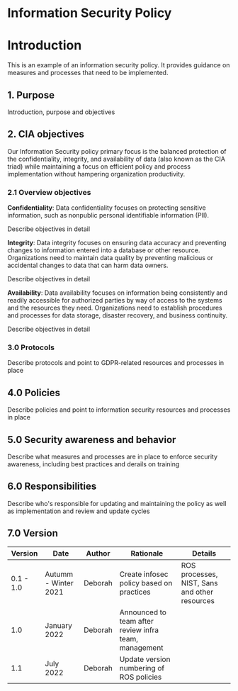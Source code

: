 # Information Security Policy

# Introduction

This is an example of an information security policy. It provides guidance on measures and processes that need to be implemented.

## 1. Purpose

Introduction, purpose and objectives

## 2. CIA objectives

Our Information Security policy primary focus is the balanced protection of the confidentiality, integrity, and availability of data (also known as the CIA triad) while maintaining a focus on efficient policy and process implementation without hampering organization productivity.

### 2.1 Overview objectives

**Confidentiality**: Data confidentiality focuses on protecting sensitive information, such as nonpublic personal identifiable information (PII).

Describe objectives in detail

**Integrity**: Data integrity focuses on ensuring data accuracy and preventing changes to information entered into a database or other resource. Organizations need to maintain data quality by preventing malicious or accidental changes to data that can harm data owners.

Describe objectives in detail

**Availability**: Data availability focuses on information being consistently and readily accessible for authorized parties by way of access to the systems and the resources they need. Organizations need to establish procedures and processes for data storage, disaster recovery, and business continuity.

Describe objectives in detail

### 3.0 Protocols

Describe protocols and point to GDPR-related resources and processes in place 

## 4.0 Policies

Describe policies and point to information security resources and processes in place 

## 5.0 Security awareness and behavior

Describe what measures and processes are in place to enforce security awareness, including best practices and derails on training

## 6.0 Responsibilities

Describe who's responsible for updating and maintaining the policy as well as implementation and review and update cycles

## 7.0 Version 

| Version | Date | Author | Rationale | Details |
| ------ | ------ | ------ | ------ | ------ |
| 0.1 - 1.0 | Autumm - Winter 2021 | Deborah | Create infosec policy based on practices | ROS processes, NIST, Sans and other resources
| 1.0 | January 2022 | Deborah | Announced to team after review infra team, management | 
| 1.1 | July 2022 | Deborah | Update version numbering of ROS policies | 

